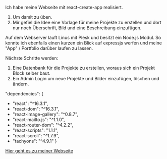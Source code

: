Ich habe meine Webseite mit react-create-app realisiert.

1. Um damit zu üben.
2. Mir gefiel die Idee eine Vorlage für meine Projekte zu erstellen und dort nur noch Überschrift, Bild und eine Beschreibung einzufügen. 

Auf dem Webserver läuft Linus mit Plesk und besitzt ein Node.js Modul.
So konnte ich ebenfalls einen kurzen ein Blick auf expressjs werfen und meine "App" / Portfolio darüber laufen zu lassen.

Nächste Schritte werden:
1. Eine Datenbank für die Projekte zu erstellen, woraus sich ein Projekt Block selber baut.
2. Ein Admin Login um neue Projekte und Bilder einzufügen, löschen und ändern.

"dependencies": {
- "react": "^16.3.1",
- "react-dom": "^16.3.1",
- "react-image-gallery": "^0.8.7",
- "react-mailto.js": "^1.1.0",
- "react-router-dom": "^4.2.2",
- "react-scripts": "1.1.1",
- "react-scroll": "^1.7.9",
- "tachyons": "^4.9.1"
}

[Hier geht es zu meiner Webseite](https://wwender.de)
